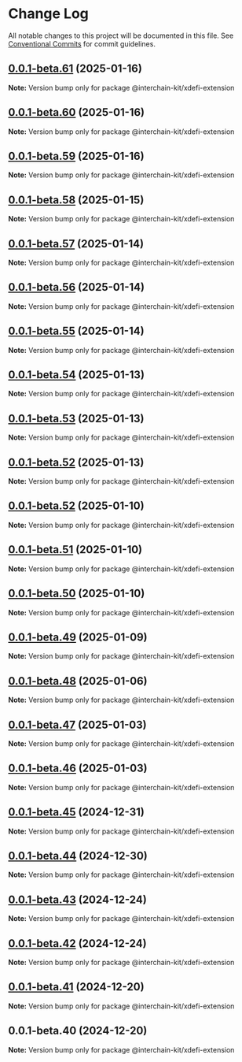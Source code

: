 # Change Log

All notable changes to this project will be documented in this file.
See [Conventional Commits](https://conventionalcommits.org) for commit guidelines.

## [0.0.1-beta.61](https://github.com/interchain-kit/xdefi-extension/compare/@interchain-kit/xdefi-extension@0.0.1-beta.60...@interchain-kit/xdefi-extension@0.0.1-beta.61) (2025-01-16)

**Note:** Version bump only for package @interchain-kit/xdefi-extension

## [0.0.1-beta.60](https://github.com/interchain-kit/xdefi-extension/compare/@interchain-kit/xdefi-extension@0.0.1-beta.59...@interchain-kit/xdefi-extension@0.0.1-beta.60) (2025-01-16)

**Note:** Version bump only for package @interchain-kit/xdefi-extension

## [0.0.1-beta.59](https://github.com/interchain-kit/xdefi-extension/compare/@interchain-kit/xdefi-extension@0.0.1-beta.58...@interchain-kit/xdefi-extension@0.0.1-beta.59) (2025-01-16)

**Note:** Version bump only for package @interchain-kit/xdefi-extension

## [0.0.1-beta.58](https://github.com/interchain-kit/xdefi-extension/compare/@interchain-kit/xdefi-extension@0.0.1-beta.57...@interchain-kit/xdefi-extension@0.0.1-beta.58) (2025-01-15)

**Note:** Version bump only for package @interchain-kit/xdefi-extension

## [0.0.1-beta.57](https://github.com/interchain-kit/xdefi-extension/compare/@interchain-kit/xdefi-extension@0.0.1-beta.56...@interchain-kit/xdefi-extension@0.0.1-beta.57) (2025-01-14)

**Note:** Version bump only for package @interchain-kit/xdefi-extension

## [0.0.1-beta.56](https://github.com/interchain-kit/xdefi-extension/compare/@interchain-kit/xdefi-extension@0.0.1-beta.55...@interchain-kit/xdefi-extension@0.0.1-beta.56) (2025-01-14)

**Note:** Version bump only for package @interchain-kit/xdefi-extension

## [0.0.1-beta.55](https://github.com/interchain-kit/xdefi-extension/compare/@interchain-kit/xdefi-extension@0.0.1-beta.54...@interchain-kit/xdefi-extension@0.0.1-beta.55) (2025-01-14)

**Note:** Version bump only for package @interchain-kit/xdefi-extension

## [0.0.1-beta.54](https://github.com/interchain-kit/xdefi-extension/compare/@interchain-kit/xdefi-extension@0.0.1-beta.53...@interchain-kit/xdefi-extension@0.0.1-beta.54) (2025-01-13)

**Note:** Version bump only for package @interchain-kit/xdefi-extension

## [0.0.1-beta.53](https://github.com/interchain-kit/xdefi-extension/compare/@interchain-kit/xdefi-extension@0.0.1-beta.52...@interchain-kit/xdefi-extension@0.0.1-beta.53) (2025-01-13)

**Note:** Version bump only for package @interchain-kit/xdefi-extension

## [0.0.1-beta.52](https://github.com/interchain-kit/xdefi-extension/compare/@interchain-kit/xdefi-extension@0.0.1-beta.52...@interchain-kit/xdefi-extension@0.0.1-beta.52) (2025-01-13)

**Note:** Version bump only for package @interchain-kit/xdefi-extension

## [0.0.1-beta.52](https://github.com/interchain-kit/xdefi-extension/compare/@interchain-kit/xdefi-extension@0.0.1-beta.51...@interchain-kit/xdefi-extension@0.0.1-beta.52) (2025-01-10)

**Note:** Version bump only for package @interchain-kit/xdefi-extension

## [0.0.1-beta.51](https://github.com/interchain-kit/xdefi-extension/compare/@interchain-kit/xdefi-extension@0.0.1-beta.50...@interchain-kit/xdefi-extension@0.0.1-beta.51) (2025-01-10)

**Note:** Version bump only for package @interchain-kit/xdefi-extension

## [0.0.1-beta.50](https://github.com/interchain-kit/xdefi-extension/compare/@interchain-kit/xdefi-extension@0.0.1-beta.49...@interchain-kit/xdefi-extension@0.0.1-beta.50) (2025-01-10)

**Note:** Version bump only for package @interchain-kit/xdefi-extension

## [0.0.1-beta.49](https://github.com/interchain-kit/xdefi-extension/compare/@interchain-kit/xdefi-extension@0.0.1-beta.48...@interchain-kit/xdefi-extension@0.0.1-beta.49) (2025-01-09)

**Note:** Version bump only for package @interchain-kit/xdefi-extension

## [0.0.1-beta.48](https://github.com/interchain-kit/xdefi-extension/compare/@interchain-kit/xdefi-extension@0.0.1-beta.47...@interchain-kit/xdefi-extension@0.0.1-beta.48) (2025-01-06)

**Note:** Version bump only for package @interchain-kit/xdefi-extension

## [0.0.1-beta.47](https://github.com/interchain-kit/xdefi-extension/compare/@interchain-kit/xdefi-extension@0.0.1-beta.46...@interchain-kit/xdefi-extension@0.0.1-beta.47) (2025-01-03)

**Note:** Version bump only for package @interchain-kit/xdefi-extension

## [0.0.1-beta.46](https://github.com/interchain-kit/xdefi-extension/compare/@interchain-kit/xdefi-extension@0.0.1-beta.45...@interchain-kit/xdefi-extension@0.0.1-beta.46) (2025-01-03)

**Note:** Version bump only for package @interchain-kit/xdefi-extension

## [0.0.1-beta.45](https://github.com/interchain-kit/xdefi-extension/compare/@interchain-kit/xdefi-extension@0.0.1-beta.44...@interchain-kit/xdefi-extension@0.0.1-beta.45) (2024-12-31)

**Note:** Version bump only for package @interchain-kit/xdefi-extension

## [0.0.1-beta.44](https://github.com/interchain-kit/xdefi-extension/compare/@interchain-kit/xdefi-extension@0.0.1-beta.43...@interchain-kit/xdefi-extension@0.0.1-beta.44) (2024-12-30)

**Note:** Version bump only for package @interchain-kit/xdefi-extension

## [0.0.1-beta.43](https://github.com/interchain-kit/xdefi-extension/compare/@interchain-kit/xdefi-extension@0.0.1-beta.42...@interchain-kit/xdefi-extension@0.0.1-beta.43) (2024-12-24)

**Note:** Version bump only for package @interchain-kit/xdefi-extension

## [0.0.1-beta.42](https://github.com/interchain-kit/xdefi-extension/compare/@interchain-kit/xdefi-extension@0.0.1-beta.41...@interchain-kit/xdefi-extension@0.0.1-beta.42) (2024-12-24)

**Note:** Version bump only for package @interchain-kit/xdefi-extension

## [0.0.1-beta.41](https://github.com/interchain-kit/xdefi-extension/compare/@interchain-kit/xdefi-extension@0.0.1-beta.40...@interchain-kit/xdefi-extension@0.0.1-beta.41) (2024-12-20)

**Note:** Version bump only for package @interchain-kit/xdefi-extension

## 0.0.1-beta.40 (2024-12-20)

**Note:** Version bump only for package @interchain-kit/xdefi-extension
